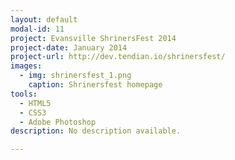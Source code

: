 ```yaml
---
layout: default
modal-id: 11
project: Evansville ShrinersFest 2014
project-date: January 2014
project-url: http://dev.tendian.io/shrinersfest/
images:
  - img: shrinersfest_1.png
    caption: Shrinersfest homepage
tools:
  - HTML5
  - CSS3
  - Adobe Photoshop
description: No description available.

---
```

